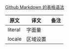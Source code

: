 [Github Markdown 的表格语法](https://help.github.com/articles/github-flavored-markdown#tables)

原文    |   译文    |   备注
--------|-----------|----------
literal |   字面量  |
locale  |   区域设置  |
